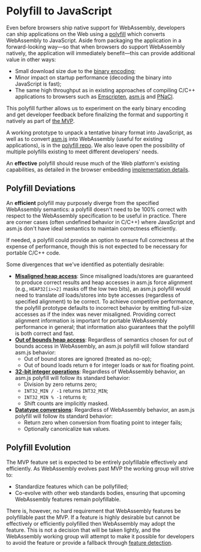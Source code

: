 # Polyfill to JavaScript

Even before browsers ship native support for WebAssembly, developers can ship
applications on the Web using a [polyfill][] which converts WebAssembly to
JavaScript. Aside from packaging the application in a forward-looking way—so
that when browsers do support WebAssembly natively, the application will
immediately benefit—this can provide additional value in other ways:

* Small download size due to the [binary encoding](BinaryEncoding.md);
* Minor impact on startup performance (decoding the binary into JavaScript is
  fast);
* The same high throughput as in existing approaches of compiling C/C++
  applications to browsers such as [Emscripten][], [asm.js][] and [PNaCl][].

This polyfill further allows us to experiment on the early binary encoding and
get developer feedback before finalizing the format and supporting it natively
as part of [the MVP](MVP.md).

A working prototype to unpack a tentative binary format into JavaScript, as well
as to convert [asm.js][] into WebAssembly (useful for existing applications), is
in the [polyfill repo][].  We also leave open the possibility of multiple
polyfills existing to meet different developers' needs.

An **effective** polyfill should reuse much of the Web platform's existing
capabilities, as detailed in the browser embedding
[implementation details](Web.md#Implementation-Details).

  [polyfill]: https://remysharp.com/2010/10/08/what-is-a-polyfill
  [Emscripten]: http://emscripten.org
  [asm.js]: http://asmjs.org
  [PNaCl]: http://gonacl.com
  [polyfill repo]: https://github.com/WebAssembly/polyfill-prototype-1

## Polyfill Deviations

An **efficient** polyfill may purposely diverge from the specified WebAssembly
semantics: a polyfill doesn't need to be 100% correct with respect to the
WebAssembly specification to be useful in practice. There are corner cases
(often undefined behavior in C/C++) where JavaScript and asm.js don't have ideal
semantics to maintain correctness efficiently.

If needed, a polyfill could provide an option to ensure full correctness at the
expense of performance, though this is not expected to be necessary for portable
C/C++ code.

Some divergences that we've identified as potentially desirable:

* **[Misaligned heap access](AstSemantics.md#alignment)**: Since misaligned
  loads/stores are guaranteed to produce correct results and heap accesses in
  asm.js force alignment (e.g., `HEAP32[i>>2]` masks off the low two bits), an
  asm.js polyfill would need to translate *all* loads/stores into byte accesses
  (regardless of specified alignment) to be correct. To achieve competitive
  performance, the polyfill prototype defaults to incorrect behavior by emitting
  full-size accesses as if the index was never misaligned. Providing correct
  alignment information is important for portable WebAssembly performance in
  general; that information also guarantees that the polyfill is both correct
  and fast.
* **[Out of bounds heap access](AstSemantics.md#out-of-bounds)**: Regardless of
  semantics chosen for out of bounds access in WebAssembly, an asm.js polyfill
  will follow standard asm.js behavior:
  - Out of bound stores are ignored (treated as no-op);
  - Out of bound loads return `0` for integer loads or `NaN` for floating point.
* **[32-bit integer operations](AstSemantics.md#32-bit-integer-operations)**:
  Regardless of WebAssembly behavior, an asm.js polyfill will follow its
  standard behavior:
  - Division by zero returns zero;
  - `INT32_MIN / -1` returns `INT32_MIN`;
  - `INT32_MIN % -1` returns `0`;
  - Shift counts are implicitly masked.
* **[Datatype conversions](AstSemantics.md#datatype-conversions-truncations-reinterpretations-promotions-and-demotions)**:
  Regardless of WebAssembly behavior, an asm.js polyfill will follow its
  standard behavior:
  - Return zero when conversion from floating point to integer fails;
  - Optionally canonicalize `NaN` values.

## Polyfill Evolution

The MVP feature set is expected to be entirely polyfillable effectively and
efficiently. As WebAssembly evolves past MVP the working group will strive to:

* Standardize features which can be pollyfilled;
* Co-evolve with other web standards bodies, ensuring that upcoming WebAssembly
  features remain polyfillable.

There is, however, no hard requirement that WebAssembly features be polyfillable
past the MVP. If a feature is highly desirable but cannot be effectively or
efficiently polyfilled then WebAssembly may adopt the feature. This is not a
decision that will be taken lightly, and the WebAssembly working group will
attempt to make it possible for developers to avoid the feature or provide a
fallback through [feature detection](FeatureTest.md).
